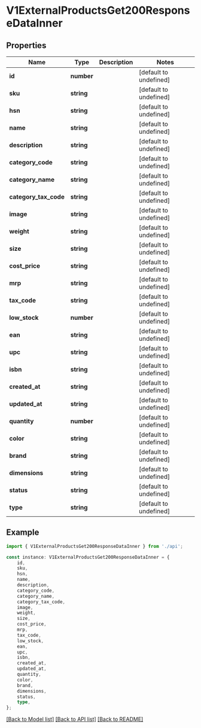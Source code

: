 # V1ExternalProductsGet200ResponseDataInner


## Properties

Name | Type | Description | Notes
------------ | ------------- | ------------- | -------------
**id** | **number** |  | [default to undefined]
**sku** | **string** |  | [default to undefined]
**hsn** | **string** |  | [default to undefined]
**name** | **string** |  | [default to undefined]
**description** | **string** |  | [default to undefined]
**category_code** | **string** |  | [default to undefined]
**category_name** | **string** |  | [default to undefined]
**category_tax_code** | **string** |  | [default to undefined]
**image** | **string** |  | [default to undefined]
**weight** | **string** |  | [default to undefined]
**size** | **string** |  | [default to undefined]
**cost_price** | **string** |  | [default to undefined]
**mrp** | **string** |  | [default to undefined]
**tax_code** | **string** |  | [default to undefined]
**low_stock** | **number** |  | [default to undefined]
**ean** | **string** |  | [default to undefined]
**upc** | **string** |  | [default to undefined]
**isbn** | **string** |  | [default to undefined]
**created_at** | **string** |  | [default to undefined]
**updated_at** | **string** |  | [default to undefined]
**quantity** | **number** |  | [default to undefined]
**color** | **string** |  | [default to undefined]
**brand** | **string** |  | [default to undefined]
**dimensions** | **string** |  | [default to undefined]
**status** | **string** |  | [default to undefined]
**type** | **string** |  | [default to undefined]

## Example

```typescript
import { V1ExternalProductsGet200ResponseDataInner } from './api';

const instance: V1ExternalProductsGet200ResponseDataInner = {
    id,
    sku,
    hsn,
    name,
    description,
    category_code,
    category_name,
    category_tax_code,
    image,
    weight,
    size,
    cost_price,
    mrp,
    tax_code,
    low_stock,
    ean,
    upc,
    isbn,
    created_at,
    updated_at,
    quantity,
    color,
    brand,
    dimensions,
    status,
    type,
};
```

[[Back to Model list]](../README.md#documentation-for-models) [[Back to API list]](../README.md#documentation-for-api-endpoints) [[Back to README]](../README.md)
